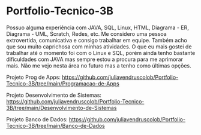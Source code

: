 # Portfolio-Tecnico-3B

Possuo alguma experiência com JAVA, SQL, Linux, HTML, Diagrama - ER, Diagrama - UML, Scratch, Redes, etc. Me considero uma pessoa extrovertida, comunicativa e consigo trabalhar em equipe. Também acho que sou muito caprichosa com minhas atividades. O que eu mais gostei de trabalhar até o momento foi com o Linux e SQL, porém ainda tenho bastante dificuldades com JAVA mas sempre estou a procura para me aprimorar mais. Não me vejo nesta área no futuro mas a tenho como últimas opções.

Projeto Prog de Apps: https://github.com/juliavendruscolob/Portfolio-Tecnico-3B/tree/main/Programacao-de-Apps

Projeto Desenvolvimento de Sistemas: https://github.com/juliavendruscolob/Portfolio-Tecnico-3B/tree/main/Desenvolvimento-de-Sistemas

Projeto Banco de Dados: https://github.com/juliavendruscolob/Portfolio-Tecnico-3B/tree/main/Banco-de-Dados
